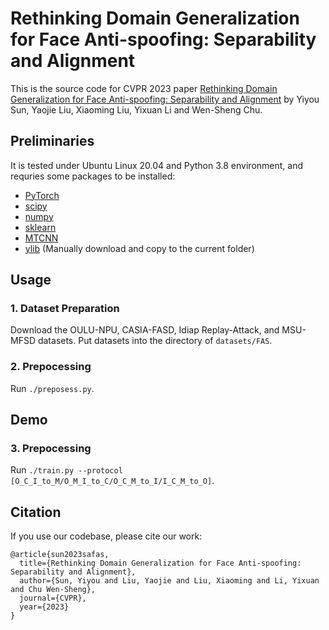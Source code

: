 # Rethinking Domain Generalization for Face Anti-spoofing: Separability and Alignment

This is the source code for CVPR 2023 paper [Rethinking Domain Generalization for Face Anti-spoofing:
Separability and Alignment](TODO)
by Yiyou Sun, Yaojie Liu, Xiaoming Liu, Yixuan Li and Wen-Sheng Chu.

## Preliminaries
It is tested under Ubuntu Linux 20.04 and Python 3.8 environment, and requries some packages to be installed:
* [PyTorch](https://pytorch.org/)
* [scipy](https://github.com/scipy/scipy)
* [numpy](http://www.numpy.org/)
* [sklearn](https://scikit-learn.org/stable/)
* [MTCNN](https://pypi.org/project/mtcnn/)
* [ylib](https://github.com/sunyiyou/ylib) (Manually download and copy to the current folder)

## Usage

### 1. Dataset Preparation

Download the OULU-NPU, CASIA-FASD, Idiap Replay-Attack, and MSU-MFSD datasets. Put datasets into the directory of `datasets/FAS`.

### 2. Prepocessing 

Run `./preposess.py`.

## Demo

### 3. Prepocessing 

Run `./train.py --protocol [O_C_I_to_M/O_M_I_to_C/O_C_M_to_I/I_C_M_to_O]`.

## Citation

If you use our codebase, please cite our work:

```
@article{sun2023safas,
  title={Rethinking Domain Generalization for Face Anti-spoofing:
Separability and Alignment},
  author={Sun, Yiyou and Liu, Yaojie and Liu, Xiaoming and Li, Yixuan and Chu Wen-Sheng},
  journal={CVPR},
  year={2023}
}
```

